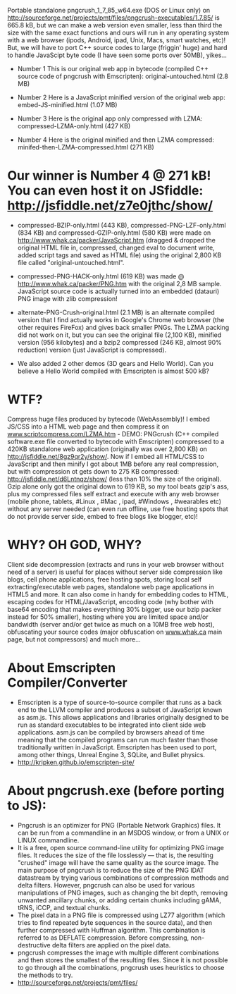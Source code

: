 Portable standalone pngcrush_1_7_85_w64.exe (DOS or Linux only)	on http://sourceforge.net/projects/pmt/files/pngcrush-executables/1.7.85/ is 665.8 kB, but we can make a web version even smaller, less than third the size with the same exact functions and ours will run in any operating system with a web browser (ipods, Android, ipad, Unix, Macs, smart watches, etc)! But, we will have to port C++ source codes to large (friggin' huge) and hard to handle JavaScipt byte code (I have seen some ports over 50MB), yikes...

* Number 1 This is our original web app in bytecode (compiled C++ source code of pngcrush with Emscripten):
original-untouched.html (2.8 MB)

* Number 2 Here is a JavaScript minified version of the original web app:
embed-JS-minified.html (1.07 MB)

* Number 3 Here is the original app only compressed with LZMA:
compressed-LZMA-only.html (427 KB)

* Number 4 Here is the original minified and then LZMA compressed:
minifed-then-LZMA-compressed.html (271 KB)

# Our winner is Number 4 @ 271 kB! You can even host it on JSfiddle: http://jsfiddle.net/z7e0jthc/show/

* compressed-BZIP-only.html (443 KB),
compressed-PNG-LZF-only.html (834 KB) and compressed-GZIP-only.html (580 KB) were made on http://www.whak.ca/packer/JavaScript.htm (dragged & dropped the original HTML file in, compressed, changed eval to document write, added script tags and saved as HTML file) using the original 2,800 KB file called "original-untouched.html".

* compressed-PNG-HACK-only.html (619 KB) was made @ http://www.whak.ca/packer/PNG.htm with the original 2,8 MB sample. JavaScript source code is actually turned into an embedded (datauri) PNG image with zlib compression!

* alternate-PNG-Crush-original.html (2.1 MB) is an alternate compiled version that I find actually works in Google's Chrome web browser (the other requires FireFox) and gives back smaller PNGs. The LZMA packing did not work on it, but you can see the original file (2,100 KB), minified version (956 kilobytes) and a bzip2 compressed (246 KB, almost 90% reduction) version (just JavaScript is compressed).

* We also added 2 other demos (3D gears and Hello World). Can you believe a Hello World compiled with Emscripten is almost 500 kB?

# WTF? 
Compress huge files produced by bytecode (WebAssembly)! I embed JS/CSS into a HTML web page and then compress it on www.scriptcompress.com/LZMA.htm - DEMO: PNGcrush (C++ compiled software.exe file converted to bytecode with Emscripten) compressed to a 420KB standalone web application (originally was over 2,800 KB) on http://jsfiddle.net/8gz9qr2y/show/. Now if I embed all HTML/CSS to JavaScript and then minify I got about 1MB before any real compression, but with compression ot gets down to 275 KB compressed: http://jsfiddle.net/d6Lntnqz/show/ (less than 10% the size of the original). Gzip alone only got the original down to 619 KB, so my tool beats gzip's ass, plus my compressed files self extract and execute with any web browser (mobile phone, tablets, #Linux ,  #Mac , ipad, #Windows , #wearables  etc) without any server needed (can even run offline, use free hosting spots that do not provide server side, embed to free blogs like blogger, etc)!

# WHY? OH GOD, WHY?
Client side decompression (extracts and runs in your web browser without need of a server) is useful for places without server side compression like blogs, cell phone applications, free hosting spots, storing local self extracting/executable web pages, standalone web page applications in HTML5 and more. It can also come in handy for embedding codes to HTML, escaping codes for HTML/JavaScript, encoding code (why bother with base64 encoding that makes everything 30% bigger, use our bzip packer instead for 50% smaller), hosting where you are limited space and/or bandwidth (server and/or get twice as much on a 10MB free web host), obfuscating your source codes (major obfuscation on www.whak.ca main page, but not compressors) and much more...

# About Emscripten Compiler/Converter
* Emscripten is a type of source-to-source compiler that runs as a back end to the LLVM compiler and produces a subset of JavaScript known as asm.js. This allows applications and libraries originally designed to be run as standard executables to be integrated into client side web applications. asm.js can be compiled by browsers ahead of time meaning that the compiled programs can run much faster than those traditionally written in JavaScript.
Emscripten has been used to port, among other things, Unreal Engine 3, SQLite, and Bullet physics.
* http://kripken.github.io/emscripten-site/

# About pngcrush.exe (before porting to JS):
* Pngcrush is an optimizer for PNG (Portable Network Graphics) files. It can be run from a commandline in an MSDOS window, or from a UNIX or LINUX commandline.
* It is a free, open source command-line utility for optimizing PNG image files. It reduces the size of the file losslessly — that is, the resulting "crushed" image will have the same quality as the source image. The main purpose of pngcrush is to reduce the size of the PNG IDAT datastream by trying various combinations of compression methods and delta filters. However, pngcrush can also be used for various manipulations of PNG images, such as changing the bit depth, removing unwanted ancillary chunks, or adding certain chunks including gAMA, tRNS, iCCP, and textual chunks.
* The pixel data in a PNG file is compressed using LZ77 algorithm (which tries to find repeated byte sequences in the source data), and then further compressed with Huffman algorithm. This combination is referred to as DEFLATE compression. Before compressing, non-destructive delta filters are applied on the pixel data.
* pngcrush compresses the image with multiple different combinations and then stores the smallest of the resulting files. Since it is not possible to go through all the combinations, pngcrush uses heuristics to choose the methods to try.
* http://sourceforge.net/projects/pmt/files/
